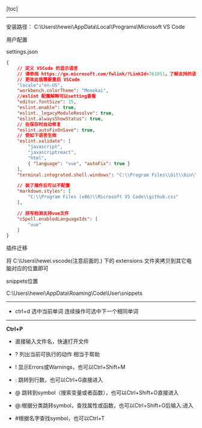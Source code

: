 [toc]

---

安装路径： C:\Users\hewei\AppData\Local\Programs\Microsoft VS Code

用户配置

settings.json
```json
{
    // 定义 VSCode 的显示语言
    // 请参阅 https://go.microsoft.com/fwlink/?LinkId=761051，了解支持的语言列表
    // 更改此值需要重启 VSCode
    "locale":"en-US",
    "workbench.colorTheme": "Monokai",
    //eslint 配置解释可以setting查看
    "editor.fontSize": 15,
    "eslint.enable": true,
    "eslint._legacyModuleResolve": true,
    "eslint.alwaysShowStatus": true,
    // 在保存时自动修复
    "eslint.autoFixOnSave": true,
    // 使如下语言生效
    "eslint.validate": [ 
        "javascript",
        "javascriptreact",
        "html",
        { "language": "vue", "autoFix": true }
    ],
    "terminal.integrated.shell.windows": "C:\\Program Files\\Git\\bin\\bash.exe",

    // 装了插件后可以不配置
    "markdown.styles": [
        "C:\\Program Files (x86)\\Microsoft VS Code\\github.css"
    ],

    // 拼写检测支持vue文件
    "cSpell.enabledLanguageIds": [
        "vue"
    ]
}
```

插件迁移

将 C:\Users\hewei\.vscode(注意前面的.) 下的 extensions 文件夹拷贝到其它电脑对应的位置即可

snippets位置

C:\Users\hewei\AppData\Roaming\Code\User\snippets

---

- ctrl+d 选中当前单词 连续操作可选中下一个相同单词

---
**Ctrl+P**

- 直接输入文件名，快速打开文件

- ? 列出当前可执行的动作  相当于帮助

- ! 显示Errors或Warnings，也可以Ctrl+Shift+M

- : 跳转到行数，也可以Ctrl+G直接进入

- @ 跳转到symbol（搜索变量或者函数），也可以Ctrl+Shift+O直接进入

- @:根据分类跳转symbol，查找属性或函数，也可以Ctrl+Shift+O后输入:进入

- #根据名字查找symbol，也可以Ctrl+T